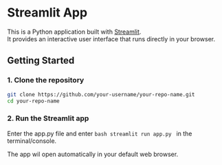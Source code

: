 # Streamlit App

This is a Python application built with [Streamlit](https://streamlit.io/).  
It provides an interactive user interface that runs directly in your browser.

## Getting Started

### 1. Clone the repository
```bash
git clone https://github.com/your-username/your-repo-name.git
cd your-repo-name
```
### 2. Run the Streamlit app
Enter the app.py file and enter 
```bash streamlit run app.py ```
in the terminal/console.

The app wil open automatically in your default web browser.
